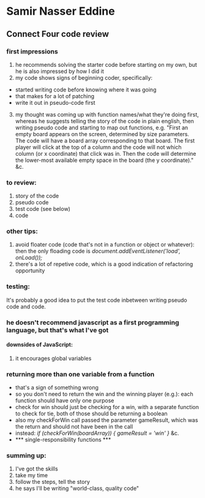 # Samir Nasser Eddine 
## Connect Four code review

### first impressions
1. he recommends solving the starter code before starting on my own, but he is also impressed by how I did it
1. my code shows signs of beginning coder, specifically: 
- started writing code before knowing where it was going
- that makes for a lot of patching
- write it out in pseudo-code first
3. my thought was coming up with function names/what they're doing first, whereas he suggests telling the story of the code in plain english, then writing pseudo code and starting to map out functions, e.g.
"First an empty board appears on the screen, determined by size parameters. The code will have a board array corresponding to that board. The first player will click at the top of a column and the code will not which column (or x coordinate) that click was in. Then the code will determine the lower-most available empty space in the board (the y coordinate)." &c.

### to review:
1. story of the code
2. pseudo code
3. test code (see below)
3. code

### other tips:
1. avoid floater code (code that's not in a function or object or whatever): then the only floading code is *document.addEventListener('load', onLoad());*
2. there's a lot of repetive code, which is a good indication of refactoring opportunity

### testing:
It's probably a good idea to put the test code inbetween writing pseudo code and code.

### he doesn't recommend javascript as a first programming language, but that's what I've got
#### downsides of JavaScript:
1. it encourages global variables

### returning more than one variable from a function
- that's a sign of something wrong
- so you don't need to return the win and the winning player (e.g.): each function should have only one purpose
- check for win should just be checking for a win, with a separate function to check for tie, both of those should be returning a boolean
- also my checkForWin call passed the parameter gameResult, which was the return and should not have been in the call
- instead: *if (checkForWin(boardArray)) { gameResult = 'win' }* &c.
- *** single-responsibility functions ***

### summing up:
1. I've got the skills
2. take my time
3. follow the steps, tell the story
4. he says I'll be writing "world-class, quality code"